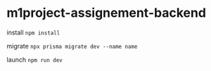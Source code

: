 # m1project-assignement-backend

install 
```npm install```

migrate
```npx prisma migrate dev --name name```

launch
```npm run dev```
